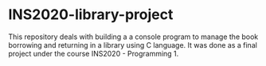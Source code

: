 # INS2020-library-project
This repository deals with building a a console program to manage the book borrowing and returning in a library using C language. It was done as a final project under the course INS2020 - Programming 1.
